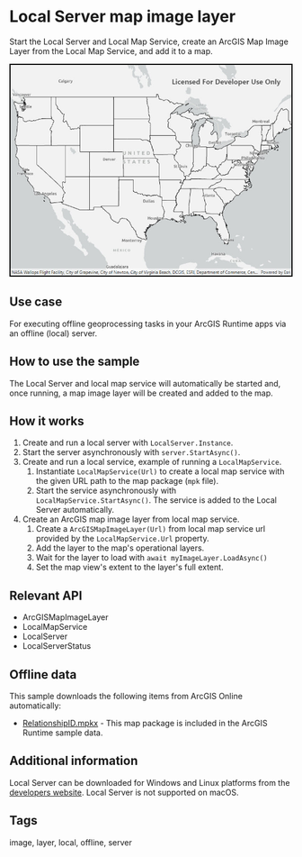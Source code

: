# Local Server map image layer

Start the Local Server and Local Map Service, create an ArcGIS Map Image Layer from the Local Map Service, and add it to a map.

![Image of local server map image layer](LocalServerMapImageLayer.jpg)

## Use case

For executing offline geoprocessing tasks in your ArcGIS Runtime apps via an offline (local) server.

## How to use the sample

The Local Server and local map service will automatically be started and, once running, a map image layer will be created and added to the map.

## How it works

1. Create and run a local server with `LocalServer.Instance`.
2. Start the server asynchronously with `server.StartAsync()`.
3. Create and run a local service, example of running a `LocalMapService`.
    1. Instantiate `LocalMapService(Url)` to create a local map service with the given URL path to the map package (`mpk` file).
    2. Start the service asynchronously with `LocalMapService.StartAsync()`. The service is added to the Local Server automatically.
4. Create an ArcGIS map image layer from local map service.
   1. Create a `ArcGISMapImageLayer(Url)` from local map service url provided by the `LocalMapService.Url` property.
   2. Add the layer to the map's operational layers. 
   3. Wait for the layer to load with `await myImageLayer.LoadAsync()`
   4. Set the map view's extent to the layer's full extent.

## Relevant API

* ArcGISMapImageLayer
* LocalMapService
* LocalServer
* LocalServerStatus

## Offline data

This sample downloads the following items from ArcGIS Online automatically:

* [RelationshipID.mpkx](https://www.arcgis.com/home/item.html?id=85c34847bbe1402fa115a1b9b87561ce) - This map package is included in the ArcGIS Runtime sample data.

## Additional information

Local Server can be downloaded for Windows and Linux platforms from the [developers website](https://developers.arcgis.com/downloads/apis-and-sdks?product=local-server#arcgis-runtime-local-server). Local Server is not supported on macOS.

## Tags

image, layer, local, offline, server